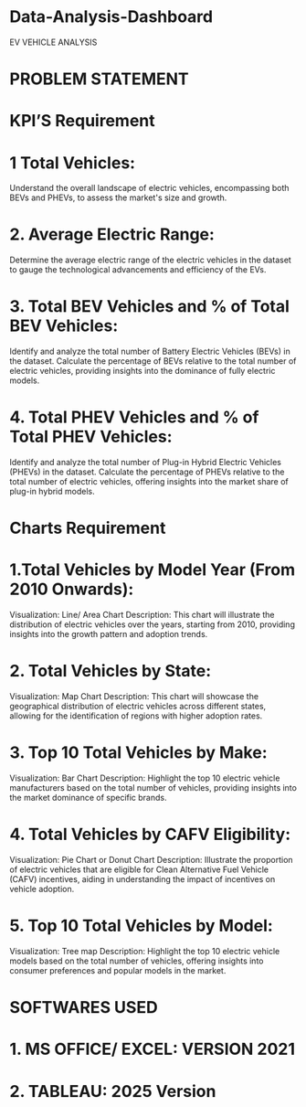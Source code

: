 # Data-Analysis-Dashboard
EV VEHICLE ANALYSIS
# PROBLEM STATEMENT
# KPI’S Requirement
 # 1 Total Vehicles:
Understand the overall landscape of electric vehicles, encompassing both BEVs and PHEVs, to assess the market's size and growth.
# 2. Average Electric Range:
Determine the average electric range of the electric vehicles in the dataset to gauge the technological advancements and efficiency of the EVs.
# 3. Total BEV Vehicles and % of Total BEV Vehicles:
Identify and analyze the total number of Battery Electric Vehicles (BEVs) in the dataset.
Calculate the percentage of BEVs relative to the total number of electric vehicles, providing insights into the dominance of fully electric models.
# 4. Total PHEV Vehicles and % of Total PHEV Vehicles:
Identify and analyze the total number of Plug-in Hybrid Electric Vehicles (PHEVs) in the dataset.
Calculate the percentage of PHEVs relative to the total number of electric vehicles, offering insights into the market share of plug-in hybrid models.

# Charts Requirement

# 1.Total Vehicles by Model Year (From 2010 Onwards):
Visualization: Line/ Area Chart
Description: This chart will illustrate the distribution of electric vehicles over the years, starting from 2010, providing insights into the growth pattern and adoption trends.
# 2. Total Vehicles by State:
Visualization: Map Chart 
Description: This chart will showcase the geographical distribution of electric vehicles across different states, allowing for the identification of regions with higher adoption rates.
# 3. Top 10 Total Vehicles by Make:
Visualization: Bar Chart 
Description: Highlight the top 10 electric vehicle manufacturers based on the total number of vehicles, providing insights into the market dominance of specific brands.
# 4. Total Vehicles by CAFV Eligibility:
Visualization: Pie Chart or Donut Chart
Description: Illustrate the proportion of electric vehicles that are eligible for Clean Alternative Fuel Vehicle (CAFV) incentives, aiding in understanding the impact of incentives on vehicle adoption.
# 5. Top 10 Total Vehicles by Model:
Visualization: Tree map
Description: Highlight the top 10 electric vehicle models based on the total number of vehicles, offering insights into consumer preferences and popular models in the market.

# SOFTWARES USED

# 1. MS OFFICE/ EXCEL: VERSION 2021

# 2. TABLEAU: 2025 Version 





